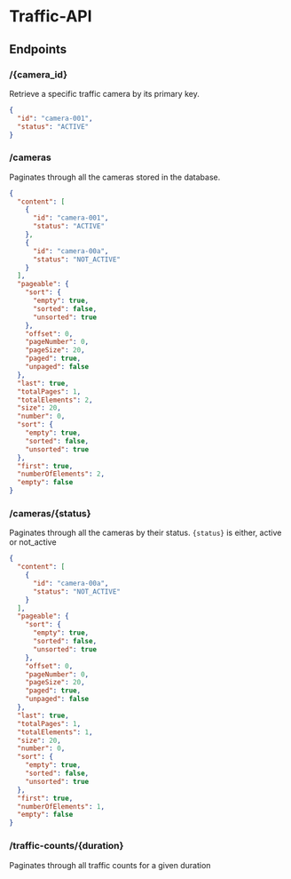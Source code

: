 # Traffic-API

## Endpoints

### /{camera_id} 
Retrieve a specific traffic camera by its primary key. 

```json
{
  "id": "camera-001",
  "status": "ACTIVE"
}
```

### /cameras
Paginates through all the cameras stored in the database.

```json
{
  "content": [
    {
      "id": "camera-001",
      "status": "ACTIVE"
    },
    {
      "id": "camera-00a",
      "status": "NOT_ACTIVE"
    }
  ],
  "pageable": {
    "sort": {
      "empty": true,
      "sorted": false,
      "unsorted": true
    },
    "offset": 0,
    "pageNumber": 0,
    "pageSize": 20,
    "paged": true,
    "unpaged": false
  },
  "last": true,
  "totalPages": 1,
  "totalElements": 2,
  "size": 20,
  "number": 0,
  "sort": {
    "empty": true,
    "sorted": false,
    "unsorted": true
  },
  "first": true,
  "numberOfElements": 2,
  "empty": false
}
```

### /cameras/{status}

Paginates through all the cameras by their status.
`{status}` is either, active or not_active
```json
{
  "content": [
    {
      "id": "camera-00a",
      "status": "NOT_ACTIVE"
    }
  ],
  "pageable": {
    "sort": {
      "empty": true,
      "sorted": false,
      "unsorted": true
    },
    "offset": 0,
    "pageNumber": 0,
    "pageSize": 20,
    "paged": true,
    "unpaged": false
  },
  "last": true,
  "totalPages": 1,
  "totalElements": 1,
  "size": 20,
  "number": 0,
  "sort": {
    "empty": true,
    "sorted": false,
    "unsorted": true
  },
  "first": true,
  "numberOfElements": 1,
  "empty": false
}
```

### /traffic-counts/{duration}
Paginates through all traffic counts for a given duration
